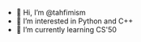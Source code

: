 - 👋 Hi, I’m @tahfimism
- 👀 I’m interested in Python and C++
- 🌱 I’m currently learning CS'50


<!---
tahfimism/tahfimism is a ✨ special ✨ repository because its `README.md` (this file) appears on your GitHub profile.
You can click the Preview link to take a look at your changes.
--->

